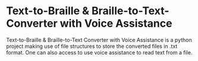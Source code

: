 # Text-to-Braille & Braille-to-Text-Converter with Voice Assistance
Text-to-Braille &amp; Braille-to-Text Converter with Voice Assistance is a python project making use of file structures to store the converted files in .txt format. One can also access to use voice assistance to read text from a file. 
